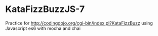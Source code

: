 # KataFizzBuzzJS-7

Practice for http://codingdojo.org/cgi-bin/index.pl?KataFizzBuzz
using Javascript es6
with mocha and chai
